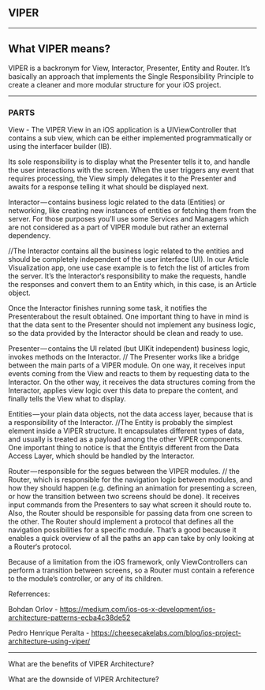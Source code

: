 ## VIPER
-----

## What VIPER means?
VIPER is a backronym for View, Interactor, Presenter, Entity and Router. It’s basically an approach that implements the Single Responsibility Principle to create a cleaner and more modular structure for your iOS project. 

-----

### PARTS

View - The VIPER View in an iOS application is a UIViewController that contains a sub view, which can be either implemented programmatically or using the interfacer builder (IB).

 Its sole responsibility is to display what the Presenter tells it to, and handle the user interactions with the screen. When the user triggers any event that requires processing, the View simply delegates it to the Presenter and awaits for a response telling it what should be displayed next.


Interactor — contains business logic related to the data (Entities) or networking, like creating new instances of entities or fetching them from the server. For those purposes you’ll use some Services and Managers which are not considered as a part of VIPER module but rather an external dependency.

//The Interactor contains all the business logic related to the entities and should be completely independent of the user interface (UI).
In our Article Visualization app, one use case example is to fetch the list of articles from the server. It’s the Interactor‘s responsibility to make the requests, handle the responses and convert them to an Entity which, in this case, is an Article object.

Once the Interactor finishes running some task, it notifies the Presenterabout the result obtained. One important thing to have in mind is that the data sent to the Presenter should not implement any business logic, so the data provided by the Interactor should be clean and ready to use.


Presenter — contains the UI related (but UIKit independent) business logic, invokes methods on the Interactor. // The Presenter works like a bridge between the main parts of a VIPER module. On one way, it receives input events coming from the View and reacts to them by requesting data to the Interactor. On the other way, it receives the data structures coming from the Interactor, applies view logic over this data to prepare the content, and finally tells the View what to display.


Entities — your plain data objects, not the data access layer, because that is a responsibility of the Interactor. //The Entity is probably the simplest element inside a VIPER structure. It encapsulates different types of data, and usually is treated as a payload among the other VIPER components. One important thing to notice is that the Entityis different from the Data Access Layer, which should be handled by the Interactor.


Router — responsible for the segues between the VIPER modules. // the Router, which is responsible for the navigation logic between modules, and how they should happen (e.g. defining an animation for presenting a screen, or how the transition between two screens should be done). It receives input commands from the Presenters to say what screen it should route to. Also, the Router should be responsible for passing data from one screen to the other.
The Router should implement a protocol that defines all the navigation possibilities for a specific module. That’s a good because it enables a quick overview of all the paths an app can take by only looking at a Router‘s protocol.


Because of a limitation from the iOS framework, only ViewControllers can perform a transition between screens, so a Router must contain a reference to the module’s controller, or any of its children.


Referrences:

Bohdan Orlov - https://medium.com/ios-os-x-development/ios-architecture-patterns-ecba4c38de52

Pedro Henrique Peralta -  https://cheesecakelabs.com/blog/ios-project-architecture-using-viper/

----

What are the benefits of VIPER Architecture?

What are the downside of VIPER Architecture?
